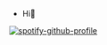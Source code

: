 - Hi👋


[![spotify-github-profile](https://spotify-github-profile.vercel.app/api/view?uid=3jpbe0horv8cuwuttslk0rz2y&cover_image=true&theme=default)](https://spotify-github-profile.vercel.app/api/view?uid=3jpbe0horv8cuwuttslk0rz2y&redirect=true)
